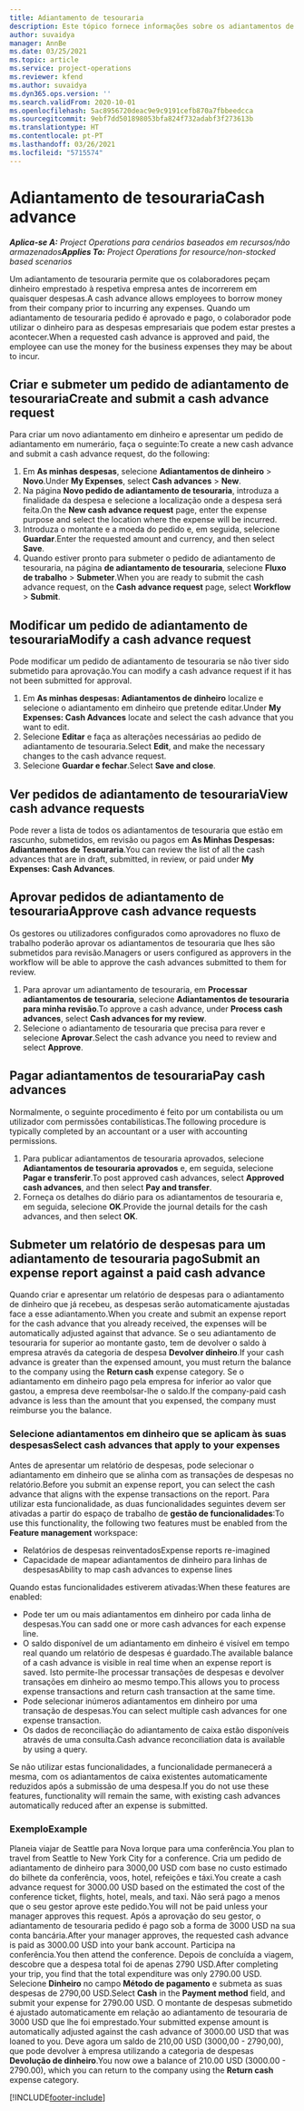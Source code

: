 ```yaml
---
title: Adiantamento de tesouraria
description: Este tópico fornece informações sobre os adiantamentos de tesouraria.
author: suvaidya
manager: AnnBe
ms.date: 03/25/2021
ms.topic: article
ms.service: project-operations
ms.reviewer: kfend
ms.author: suvaidya
ms.dyn365.ops.version: ''
ms.search.validFrom: 2020-10-01
ms.openlocfilehash: 5ac8956720deac9e9c9191cefb870a7fbbeedcca
ms.sourcegitcommit: 9ebf7dd501898053bfa824f732adabf3f273613b
ms.translationtype: HT
ms.contentlocale: pt-PT
ms.lasthandoff: 03/26/2021
ms.locfileid: "5715574"
---
```

# <a name="cash-advance"></a><span data-ttu-id="c7b79-103">Adiantamento de tesouraria</span><span class="sxs-lookup"><span data-stu-id="c7b79-103">Cash advance</span></span>

<span data-ttu-id="c7b79-104">_**Aplica-se A:** Project Operations para cenários baseados em recursos/não armazenados_</span><span class="sxs-lookup"><span data-stu-id="c7b79-104">_**Applies To:** Project Operations for resource/non-stocked based scenarios_</span></span>

<span data-ttu-id="c7b79-105">Um adiantamento de tesouraria permite que os colaboradores peçam dinheiro emprestado à respetiva empresa antes de incorrerem em quaisquer despesas.</span><span class="sxs-lookup"><span data-stu-id="c7b79-105">A cash advance allows employees to borrow money from their company prior to incurring any expenses.</span></span> <span data-ttu-id="c7b79-106">Quando um adiantamento de tesouraria pedido é aprovado e pago, o colaborador pode utilizar o dinheiro para as despesas empresariais que podem estar prestes a acontecer.</span><span class="sxs-lookup"><span data-stu-id="c7b79-106">When a requested cash advance is approved and paid, the employee can use the money for the business expenses they may be about to incur.</span></span> 

## <a name="create-and-submit-a-cash-advance-request"></a><span data-ttu-id="c7b79-107">Criar e submeter um pedido de adiantamento de tesouraria</span><span class="sxs-lookup"><span data-stu-id="c7b79-107">Create and submit a cash advance request</span></span>
<span data-ttu-id="c7b79-108">Para criar um novo adiantamento em dinheiro e apresentar um pedido de adiantamento em numerário, faça o seguinte:</span><span class="sxs-lookup"><span data-stu-id="c7b79-108">To create a new cash advance and submit a cash advance request, do the following:</span></span> 

1. <span data-ttu-id="c7b79-109">Em **As minhas despesas**, selecione **Adiantamentos de dinheiro** > **Novo**.</span><span class="sxs-lookup"><span data-stu-id="c7b79-109">Under **My Expenses**, select **Cash advances** > **New**.</span></span> 
2. <span data-ttu-id="c7b79-110">Na página **Novo pedido de adiantamento de tesouraria**, introduza a finalidade da despesa e selecione a localização onde a despesa será feita.</span><span class="sxs-lookup"><span data-stu-id="c7b79-110">On the **New cash advance request** page, enter the expense purpose and select the location where the expense will be incurred.</span></span>
3. <span data-ttu-id="c7b79-111">Introduza o montante e a moeda do pedido e, em seguida, selecione **Guardar**.</span><span class="sxs-lookup"><span data-stu-id="c7b79-111">Enter the requested amount and currency, and then select **Save**.</span></span> 
4. <span data-ttu-id="c7b79-112">Quando estiver pronto para submeter o pedido de adiantamento de tesouraria, na página **de adiantamento de tesouraria**, selecione **Fluxo de trabalho** > **Submeter**.</span><span class="sxs-lookup"><span data-stu-id="c7b79-112">When you are ready to submit the cash advance request, on the **Cash advance request** page, select **Workflow** > **Submit**.</span></span>

## <a name="modify-a-cash-advance-request"></a><span data-ttu-id="c7b79-113">Modificar um pedido de adiantamento de tesouraria</span><span class="sxs-lookup"><span data-stu-id="c7b79-113">Modify a cash advance request</span></span>

<span data-ttu-id="c7b79-114">Pode modificar um pedido de adiantamento de tesouraria se não tiver sido submetido para aprovação.</span><span class="sxs-lookup"><span data-stu-id="c7b79-114">You can modify a cash advance request if it has not been submitted for approval.</span></span>

1. <span data-ttu-id="c7b79-115">Em **As minhas despesas: Adiantamentos de dinheiro** localize e selecione o adiantamento em dinheiro que pretende editar.</span><span class="sxs-lookup"><span data-stu-id="c7b79-115">Under **My Expenses: Cash Advances** locate and select the cash advance that you want to edit.</span></span>
2. <span data-ttu-id="c7b79-116">Selecione **Editar** e faça as alterações necessárias ao pedido de adiantamento de tesouraria.</span><span class="sxs-lookup"><span data-stu-id="c7b79-116">Select **Edit**, and make the necessary changes to the cash advance request.</span></span> 
3. <span data-ttu-id="c7b79-117">Selecione **Guardar e fechar**.</span><span class="sxs-lookup"><span data-stu-id="c7b79-117">Select **Save and close**.</span></span>


## <a name="view-cash-advance-requests"></a><span data-ttu-id="c7b79-118">Ver pedidos de adiantamento de tesouraria</span><span class="sxs-lookup"><span data-stu-id="c7b79-118">View cash advance requests</span></span>
<span data-ttu-id="c7b79-119">Pode rever a lista de todos os adiantamentos de tesouraria que estão em rascunho, submetidos, em revisão ou pagos em **As Minhas Despesas: Adiantamentos de Tesouraria**.</span><span class="sxs-lookup"><span data-stu-id="c7b79-119">You can review the list of all the cash advances that are in draft, submitted, in review, or paid under **My Expenses: Cash Advances**.</span></span> 

## <a name="approve-cash-advance-requests"></a><span data-ttu-id="c7b79-120">Aprovar pedidos de adiantamento de tesouraria</span><span class="sxs-lookup"><span data-stu-id="c7b79-120">Approve cash advance requests</span></span>

<span data-ttu-id="c7b79-121">Os gestores ou utilizadores configurados como aprovadores no fluxo de trabalho poderão aprovar os adiantamentos de tesouraria que lhes são submetidos para revisão.</span><span class="sxs-lookup"><span data-stu-id="c7b79-121">Managers or users configured as approvers in the workflow will be able to approve the cash advances submitted to them for review.</span></span> 

1. <span data-ttu-id="c7b79-122">Para aprovar um adiantamento de tesouraria, em **Processar adiantamentos de tesouraria**, selecione **Adiantamentos de tesouraria para minha revisão**.</span><span class="sxs-lookup"><span data-stu-id="c7b79-122">To approve a cash advance, under **Process cash advances**, select **Cash advances for my review**.</span></span>
2. <span data-ttu-id="c7b79-123">Selecione o adiantamento de tesouraria que precisa para rever e selecione **Aprovar**.</span><span class="sxs-lookup"><span data-stu-id="c7b79-123">Select the cash advance you need to review and select **Approve**.</span></span>  

## <a name="pay-cash-advances"></a><span data-ttu-id="c7b79-124">Pagar adiantamentos de tesouraria</span><span class="sxs-lookup"><span data-stu-id="c7b79-124">Pay cash advances</span></span> 
<span data-ttu-id="c7b79-125">Normalmente, o seguinte procedimento é feito por um contabilista ou um utilizador com permissões contabilísticas.</span><span class="sxs-lookup"><span data-stu-id="c7b79-125">The following procedure is typically completed by an accountant or a user with accounting permissions.</span></span>

1. <span data-ttu-id="c7b79-126">Para publicar adiantamentos de tesouraria aprovados, selecione **Adiantamentos de tesouraria aprovados** e, em seguida, selecione **Pagar e transferir**.</span><span class="sxs-lookup"><span data-stu-id="c7b79-126">To post approved cash advances, select **Approved cash advances**, and then select **Pay and transfer**.</span></span>  
2. <span data-ttu-id="c7b79-127">Forneça os detalhes do diário para os adiantamentos de tesouraria e, em seguida, selecione **OK**.</span><span class="sxs-lookup"><span data-stu-id="c7b79-127">Provide the journal details for the cash advances, and then select **OK**.</span></span> 

## <a name="submit-an-expense-report-against-a-paid-cash-advance"></a><span data-ttu-id="c7b79-128">Submeter um relatório de despesas para um adiantamento de tesouraria pago</span><span class="sxs-lookup"><span data-stu-id="c7b79-128">Submit an expense report against a paid cash advance</span></span> 

<span data-ttu-id="c7b79-129">Quando criar e apresentar um relatório de despesas para o adiantamento de dinheiro que já recebeu, as despesas serão automaticamente ajustadas face a esse adiantamento.</span><span class="sxs-lookup"><span data-stu-id="c7b79-129">When you create and submit an expense report for the cash advance that you already received, the expenses will be automatically adjusted against that advance.</span></span> <span data-ttu-id="c7b79-130">Se o seu adiantamento de tesouraria for superior ao montante gasto, tem de devolver o saldo à empresa através da categoria de despesa **Devolver dinheiro**.</span><span class="sxs-lookup"><span data-stu-id="c7b79-130">If your cash advance is greater than the expensed amount, you must return the balance to the company using the **Return cash** expense category.</span></span> <span data-ttu-id="c7b79-131">Se o adiantamento em dinheiro pago pela empresa for inferior ao valor que gastou, a empresa deve reembolsar-lhe o saldo.</span><span class="sxs-lookup"><span data-stu-id="c7b79-131">If the company-paid cash advance is less than the amount that you expensed, the company must reimburse you the balance.</span></span> 

### <a name="select-cash-advances-that-apply-to-your-expenses"></a><span data-ttu-id="c7b79-132">Selecione adiantamentos em dinheiro que se aplicam às suas despesas</span><span class="sxs-lookup"><span data-stu-id="c7b79-132">Select cash advances that apply to your expenses</span></span>
<span data-ttu-id="c7b79-133">Antes de apresentar um relatório de despesas, pode selecionar o adiantamento em dinheiro que se alinha com as transações de despesas no relatório.</span><span class="sxs-lookup"><span data-stu-id="c7b79-133">Before you submit an expense report, you can select the cash advance that aligns with the expense transactions on the report.</span></span> <span data-ttu-id="c7b79-134">Para utilizar esta funcionalidade, as duas funcionalidades seguintes devem ser ativadas a partir do espaço de trabalho de **gestão de funcionalidades**:</span><span class="sxs-lookup"><span data-stu-id="c7b79-134">To use this functionality, the following two features must be enabled from the **Feature management** workspace:</span></span>

  - <span data-ttu-id="c7b79-135">Relatórios de despesas reinventados</span><span class="sxs-lookup"><span data-stu-id="c7b79-135">Expense reports re-imagined</span></span>
  - <span data-ttu-id="c7b79-136">Capacidade de mapear adiantamentos de dinheiro para linhas de despesas</span><span class="sxs-lookup"><span data-stu-id="c7b79-136">Ability to map cash advances to expense lines</span></span>
 
 <span data-ttu-id="c7b79-137">Quando estas funcionalidades estiverem ativadas:</span><span class="sxs-lookup"><span data-stu-id="c7b79-137">When these features are enabled:</span></span>
 
  - <span data-ttu-id="c7b79-138">Pode ter um ou mais adiantamentos em dinheiro por cada linha de despesas.</span><span class="sxs-lookup"><span data-stu-id="c7b79-138">You can sadd one or more cash advances for each expense line.</span></span>
  - <span data-ttu-id="c7b79-139">O saldo disponível de um adiantamento em dinheiro é visível em tempo real quando um relatório de despesas é guardado.</span><span class="sxs-lookup"><span data-stu-id="c7b79-139">The available balance of a cash advance is visible in real time when an expense report is saved.</span></span> <span data-ttu-id="c7b79-140">Isto permite-lhe processar transações de despesas e devolver transações em dinheiro ao mesmo tempo.</span><span class="sxs-lookup"><span data-stu-id="c7b79-140">This allows you to process expense transactions and return cash transaction at the same time.</span></span>
  - <span data-ttu-id="c7b79-141">Pode selecionar inúmeros adiantamentos em dinheiro por uma transação de despesas.</span><span class="sxs-lookup"><span data-stu-id="c7b79-141">You can select multiple cash advances for one expense transaction.</span></span>
  - <span data-ttu-id="c7b79-142">Os dados de reconciliação do adiantamento de caixa estão disponíveis através de uma consulta.</span><span class="sxs-lookup"><span data-stu-id="c7b79-142">Cash advance reconciliation data is available by using a query.</span></span> 
 
<span data-ttu-id="c7b79-143">Se não utilizar estas funcionalidades, a funcionalidade permanecerá a mesma, com os adiantamentos de caixa existentes automaticamente reduzidos após a submissão de uma despesa.</span><span class="sxs-lookup"><span data-stu-id="c7b79-143">If you do not use these features, functionality will remain the same, with existing cash advances automatically reduced after an expense is submitted.</span></span>

### <a name="example"></a><span data-ttu-id="c7b79-144">Exemplo</span><span class="sxs-lookup"><span data-stu-id="c7b79-144">Example</span></span> 
<span data-ttu-id="c7b79-145">Planeia viajar de Seattle para Nova Iorque para uma conferência.</span><span class="sxs-lookup"><span data-stu-id="c7b79-145">You plan to travel from Seattle to New York City for a conference.</span></span> <span data-ttu-id="c7b79-146">Cria um pedido de adiantamento de dinheiro para 3000,00 USD com base no custo estimado do bilhete da conferência, voos, hotel, refeições e táxi.</span><span class="sxs-lookup"><span data-stu-id="c7b79-146">You create a cash advance request for 3000.00 USD based on the estimated the cost of the conference ticket, flights, hotel, meals, and taxi.</span></span> <span data-ttu-id="c7b79-147">Não será pago a menos que o seu gestor aprove este pedido.</span><span class="sxs-lookup"><span data-stu-id="c7b79-147">You will not be paid unless your manager approves this request.</span></span> <span data-ttu-id="c7b79-148">Após a aprovação do seu gestor, o adiantamento de tesouraria pedido é pago sob a forma de 3000 USD na sua conta bancária.</span><span class="sxs-lookup"><span data-stu-id="c7b79-148">After your manager approves, the requested cash advance is paid as 3000.00 USD into your bank account.</span></span> <span data-ttu-id="c7b79-149">Participa na conferência.</span><span class="sxs-lookup"><span data-stu-id="c7b79-149">You then attend the conference.</span></span> <span data-ttu-id="c7b79-150">Depois de concluída a viagem, descobre que a despesa total foi de apenas 2790 USD.</span><span class="sxs-lookup"><span data-stu-id="c7b79-150">After completing your trip, you find that the total expenditure was only 2790.00 USD.</span></span> <span data-ttu-id="c7b79-151">Selecione **Dinheiro** no campo **Método de pagamento** e submeta as suas despesas de 2790,00 USD.</span><span class="sxs-lookup"><span data-stu-id="c7b79-151">Select **Cash** in the **Payment method** field, and submit your expense for 2790.00 USD.</span></span> <span data-ttu-id="c7b79-152">O montante de despesas submetido é ajustado automaticamente em relação ao adiantamento de tesouraria de 3000 USD que lhe foi emprestado.</span><span class="sxs-lookup"><span data-stu-id="c7b79-152">Your submitted expense amount is automatically adjusted against the cash advance of 3000.00 USD that was loaned to you.</span></span> <span data-ttu-id="c7b79-153">Deve agora um saldo de 210,00 USD (3000,00 - 2790,00), que pode devolver à empresa utilizando a categoria de despesas **Devolução de dinheiro**.</span><span class="sxs-lookup"><span data-stu-id="c7b79-153">You now owe a balance of 210.00 USD (3000.00 - 2790.00), which you can return to the company using the **Return cash** expense category.</span></span>



[!INCLUDE[footer-include](../includes/footer-banner.md)]
